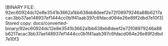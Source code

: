 [BINARY FILE: 92ec60924dc12e8e3541b3662a1bb638eb8deef2e72f08979246a88b6217acac3bb37ae148937ef1444cc0b1f41aab397c6fdacd084e26e89f2dbd7e10f3]
Stored copy: docs/converted-binary/92ec60924dc12e8e3541b3662a1bb638eb8deef2e72f08979246a88b6217acac3bb37ae148937ef1444cc0b1f41aab397c6fdacd084e26e89f2dbd7e10f3
